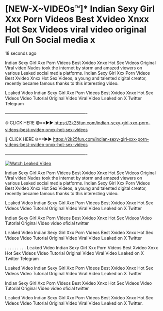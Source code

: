 # [NEW-X~VIDEOs™]* Indian Sexy Girl Xxx Porn Videos Best Xvideo Xnxx Hot Sex Videos viral video original Full On Social media x

18 seconds ago

Indian Sexy Girl Xxx Porn Videos Best Xvideo Xnxx Hot Sex Videos Original Viral video Nudes took the internet by storm and amazed viewers on various Leaked social media platforms. Indian Sexy Girl Xxx Porn Videos Best Xvideo Xnxx Hot Sex Videos, a young and talented digital creator, recently became famous thanks to this interesting video.

L𝚎aked Video Indian Sexy Girl Xxx Porn Videos Best Xvideo Xnxx Hot Sex Videos Video Tutorial Original Video Viral Video L𝚎aked on X Twitter Telegram

———————————————————-

🌐 CLICK HERE 🟢==►► https://2k25fun.com/indian-sexy-girl-xxx-porn-videos-best-xvideo-xnxx-hot-sex-videos

🔴 CLICK HERE 🌐==►► https://2k25fun.com/indian-sexy-girl-xxx-porn-videos-best-xvideo-xnxx-hot-sex-videos

———————————————————-

[![Watch Leaked Video](https://miro.medium.com/v2/resize:fit:828/format:webp/1*cilzJN44JGOrTw9NJCrNHA.gif "Watch Leaked Video")](https://2k25fun.com/indian-sexy-girl-xxx-porn-videos-best-xvideo-xnxx-hot-sex-videos)

Indian Sexy Girl Xxx Porn Videos Best Xvideo Xnxx Hot Sex Videos Original Viral video Nudes took the internet by storm and amazed viewers on various Leaked social media platforms. Indian Sexy Girl Xxx Porn Videos Best Xvideo Xnxx Hot Sex Videos, a young and talented digital creator, recently became famous thanks to this interesting video.

L𝚎aked Video Indian Sexy Girl Xxx Porn Videos Best Xvideo Xnxx Hot Sex Videos Video Tutorial Original Video Viral Video L𝚎aked on X Twitter

Indian Sexy Girl Xxx Porn Videos Best Xvideo Xnxx Hot Sex Videos Video Tutorial Original Video video oficial twitter

L𝚎aked Video Indian Sexy Girl Xxx Porn Videos Best Xvideo Xnxx Hot Sex Videos Video Tutorial Original Video Viral Video L𝚎aked on X Twitter

. . . . . . . . . L𝚎aked Video Indian Sexy Girl Xxx Porn Videos Best Xvideo Xnxx Hot Sex Videos Video Tutorial Original Video Viral Video L𝚎aked on X Twitter Telegram

L𝚎aked Video Indian Sexy Girl Xxx Porn Videos Best Xvideo Xnxx Hot Sex Videos Video Tutorial Original Video Viral Video L𝚎aked on X Twitter

Indian Sexy Girl Xxx Porn Videos Best Xvideo Xnxx Hot Sex Videos Video Tutorial Original Video video oficial twitter

L𝚎aked Video Indian Sexy Girl Xxx Porn Videos Best Xvideo Xnxx Hot Sex Videos Video Tutorial Original Video Viral Video L𝚎aked on X Twitter.